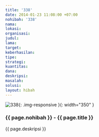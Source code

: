 ```yaml
---
title: '338'
date: 2014-01-23 11:08:00 +07:00
nohibah: '338'
nama:
lokasi:
organisasi:
judul:
lama:
target:
keberhasilan:
tipe:
strategi:
kuantitas:
dana:
deskripsi:
masalah:
solusi:
layout: hibah
---
```


![338](/static/img/hibahcms/338.png){: .img-responsive }{: width="350" }

### {{ page.nohibah }} - {{ page.title }}

{{ page.deskripsi }}
